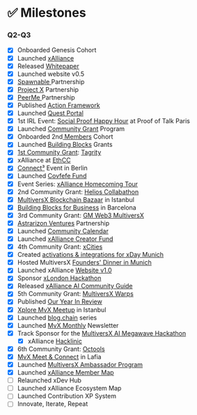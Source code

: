 # ✅ Milestones

### Q2-Q3

* [x] Onboarded Genesis Cohort
* [x] Launched [xAlliance](https://medium.com/@xAlliance/introducing-xalliance-2f8cafad3e02)
* [x] Released [Whitepaper](https://www.docs.xalliance.io)
* [x] Launched website v0.5
* [x] [Spawnable ](https://medium.com/@xAlliance/xalliance-partners-with-spawnable-4ae953d01106)Partnership
* [x] [Project X](https://medium.com/@xAlliance/xalliance-partners-with-project-x-eafe6911ab71) Partnership
* [x] [PeerMe ](https://medium.com/@xAlliance/xalliance-partners-with-peerme-ae36ff2b7513)Partnership
* [x] Published [Action Framework](https://medium.com/@xAlliance/a-framework-for-action-58a96df36210)
* [x] Launched [Quest Portal](https://medium.com/@xAlliance/learning-and-earning-on-multiversx-425bde9cf03e)
* [x] 1st IRL Event: [Social Proof Happy Hour](https://medium.com/@xAlliance/proof-of-talk-the-intern-reports-from-paris-961e2a4bf26e) at Proof of Talk Paris
* [x] Launched [Community Grant](https://medium.com/@xAlliance/introducing-the-xalliance-grant-program-a978a1a449ea) Program
* [x] Onboarded 2nd[ Members](https://x.com/xAllianceDAO/status/1804122333507899613) Cohort
* [x] Launched [Building Blocks](https://medium.com/@xAlliance/introducing-the-building-blocks-grant-program-757b892a8579) Grants
* [x] [1st Community Grant](https://medium.com/@xAlliance/introducing-tagrity-5fdc5e205606): [Tagrity](https://x.com/Tagrity)
* [x] xAlliance at [EthCC](https://x.com/xAllianceDAO/status/1811391525605065107)
* [x] [Connect³](https://medium.com/@xAlliance/crossing-chains-connecting-communities-5ff830693b87) Event in Berlin
* [x] Launched [Covfefe Fund](https://x.com/xAllianceDAO/status/1814194088381415766)
* [x] Event Series: [xAlliance Homecoming Tour](https://medium.com/@xAlliance/xalliance-homecoming-tour-a6c4ed4bf99b)
* [x] 2nd Community Grant: [Helios Collabathon](https://medium.com/@xAlliance/a-brand-new-way-of-building-275037b5d1bb)
* [x] [MultiversX Blockchain Bazaar](https://x.com/xAllianceDAO/status/1823956214511759728) in Istanbul
* [x] [Building Blocks for Business](https://x.com/xAllianceDAO/status/1831731605682999345) in Barcelona
* [x] 3rd Community Grant: [GM Web3 MultiversX](https://medium.com/@xAlliance/amplifying-multiversx-09d0a94990e4)
* [x] [Astrarizon Ventures](https://medium.com/@xAlliance/xalliance-partners-with-astrarizon-dd0597430b8d) Partnership
* [x] Launched [Community Calendar](https://x.com/xAllianceDAO/status/1843231721208291820)
* [x] Launched [xAlliance Creator Fund](https://medium.com/@xAlliance/introducing-the-xalliance-creator-fund-ed3f6fe0ab24)
* [x] 4th Community Grant: [xCities](https://medium.com/@xAlliance/a-global-framework-for-blockchain-education-4f0f30706610)
* [x] Created [activations & integrations for xDay Munich](https://www.linkedin.com/pulse/unserious-industry-lukas-seel-i0ebf/)
* [x] Hosted MultiversX [Founders' Dinner in Munich](https://x.com/xAllianceDAO/status/1852265277628596610)
* [x] Launched xAlliance [Website v1.0](https://xalliance.io/)
* [x] Sponsor [xLondon Hackathon](https://open.substack.com/pub/xalliance/p/building-builders-in-london?utm_campaign=post\&utm_medium=web)
* [x] Released [xAlliance AI Community Guide](https://open.substack.com/pub/xalliance/p/introducing-our-ai-community-guide?utm_campaign=post\&utm_medium=web)
* [x] 5th Community Grant: [MultiversX Warps](https://xalliance.substack.com/p/veni-vidi-warpi)
* [x] Published [Our Year In Review](https://xalliance.substack.com/p/still-year-one)
* [x] [Xplore MvX Meetup](https://x.com/xAllianceDAO/status/1882472212273500371) in Istanbul
* [x] Launched [blog.chain](https://xalliance.substack.com/s/mvx-blogchain) series
* [x] Launched [MvX Monthly](https://xalliance.substack.com/s/newsletter) Newsletter
* [x] Track Sponsor for the [MultiversX AI Megawave Hackathon](https://x.com/xAllianceDAO/status/1889673528133198271)
  * [x] xAlliance [Hacklinic](https://x.com/xAllianceDAO/status/1895505210396606580)
* [x] 6th Community Grant: [Octools](https://xalliance.substack.com/p/releasing-the-kraken)
* [x] [MvX Meet & Connect](https://x.com/xAllianceDAO/status/1895776551079133650) in Lafia
* [x] Launched [MultiversX Ambassador Program](https://xalliance.substack.com/p/by-the-builders-for-the-builders)
* [x] Launched [xAlliance Member Map](https://map.xalliance.io/)
* [ ] Relaunched xDev Hub
* [ ] Launched xAlliance Ecosystem Map
* [ ] Launched Contribution XP System
* [ ] Innovate, Iterate, Repeat
